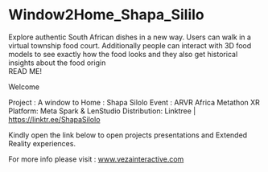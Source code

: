 # Window2Home_Shapa_Sililo
Explore authentic South African dishes in a new way. Users can walk in a virtual township food court.  Additionally people can interact with 3D food models to see exactly how the food looks and they also get historical insights  about the food origin    
READ ME!

Welcome


Project : A window to Home : Shapa Silolo
Event : ARVR Africa Metathon
XR Platform: Meta Spark & LenStudio
Distribution: Linktree | https://linktr.ee/ShapaSilolo

Kindly open the link below to open projects presentations and Extended Reality experiences.

For more info please visit : www.vezainteractive.com
